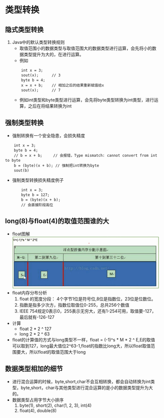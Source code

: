 # 类型转换
## 隐式类型转换
1. Java中的默认类型转换规则
    * 取值范围小的数据类型与取值范围大的数据类型进行运算，会先将小的数据类型提升为大的，在进行运算。
    * 例如
    ```
        int x = 3;
        sout(x);      // 3
        byte b = 4;
        x = x + b;    // 相加之后的结果重新赋值给x
        sout(x);      // 7
    ```
    * 例如int类型和byte类型进行运算，会先将byte类型转换为int类型，进行运算，之后在将结果转换为int

## 强制类型转换
* 强制转换有一个安全隐患，会损失精度
```
    int x = 3;
    byte b = 4;
    // b = x + b;     // 会报错，Type mismatch: cannot convert from int to byte
    b = (byte)(x + b); // 强制把int转换为byte
    sout(b)
```
* 强制类型转换损失精度例子
    ```
        int x = 3;
        byte b = 127;
        b = (byte)(x + b);
        // 会直接阶段高位
    ```

## long(8)与float(4)的取值范围谁的大
* float图解
    ![](img/01_float内存分布.jpg)
* float内存分布分析
    1. float 的宽度分段： 4个字节1位是符号位,8位是指数位，23位是位数位。
    2. 指数是指多少次方，指数位取值位0-255，总共256个数值
    3. IEEE 754规定0表示0，255表示无穷大，还有1-254可用，取值要-127，最后就有-126-127
* 计算
    * float 2 * 2 ^ 127
    * long 2 * 2 ^ 63
* float的计算值的方式与long类型不一样，float = (-1)^s * M * 2 ^ E,E的取值可以取到127，long最大值位2^63-1,float的指数比long大，所以float取值范围要大，所以float的取值范围大于long


## 数据类型相加的细节
* 进行混合运算的时候，byte,short,char不会互相转换，都会自动转换为int类型，byte,short，char与其他类型进行混合运算的是小的数据类型提升为大的。
* 数据类型占用字节大小排序
    1. byte(1), short(2), char(1, 2, 3), int(4)
    2. float(4), double(8)
